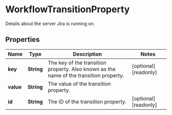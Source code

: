

# WorkflowTransitionProperty

Details about the server Jira is running on.
## Properties

Name | Type | Description | Notes
------------ | ------------- | ------------- | -------------
**key** | **String** | The key of the transition property. Also known as the name of the transition property. |  [optional] [readonly]
**value** | **String** | The value of the transition property. | 
**id** | **String** | The ID of the transition property. |  [optional] [readonly]



